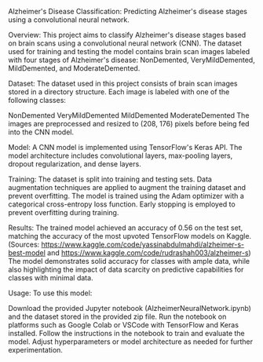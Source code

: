 Alzheimer's Disease Classification: Predicting Alzheimer's disease stages using a convolutional neural network.

Overview:
This project aims to classify Alzheimer's disease stages based on brain scans using a convolutional neural network (CNN). The dataset used for training and testing the model contains brain scan images labeled with four stages of Alzheimer's disease: NonDemented, VeryMildDemented, MildDemented, and ModerateDemented.

Dataset:
The dataset used in this project consists of brain scan images stored in a directory structure. Each image is labeled with one of the following classes:

NonDemented
VeryMildDemented
MildDemented
ModerateDemented
The images are preprocessed and resized to (208, 176) pixels before being fed into the CNN model.

Model:
A CNN model is implemented using TensorFlow's Keras API. The model architecture includes convolutional layers, max-pooling layers, dropout regularization, and dense layers.

Training:
The dataset is split into training and testing sets. Data augmentation techniques are applied to augment the training dataset and prevent overfitting. The model is trained using the Adam optimizer with a categorical cross-entropy loss function. Early stopping is employed to prevent overfitting during training.

Results:
The trained model achieved an accuracy of 0.56 on the test set, matching the accuracy of the most upvoted TensorFlow models on Kaggle. (Sources: https://www.kaggle.com/code/yassinabdulmahdi/alzheimer-s-best-model and https://www.kaggle.com/code/rudrashah003/alzheimer-s) The model demonstrates solid accuracy for classes with ample data, while also highlighting the impact of data scarcity on predictive capabilities for classes with minimal data.

Usage:
To use this model:

Download the provided Jupyter notebook (AlzheimerNeuralNetwork.ipynb) and the dataset stored in the provided zip file.
Run the notebook on platforms such as Google Colab or VSCode with TensorFlow and Keras installed.
Follow the instructions in the notebook to train and evaluate the model. Adjust hyperparameters or model architecture as needed for further experimentation.
